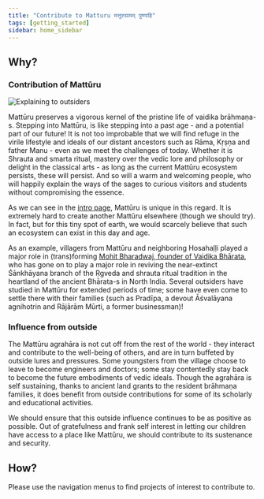 ```yaml
---
title: "Contribute to Matturu मत्तूरुग्रामम् पुष्णाहि"
tags: [getting_started]
sidebar: home_sidebar
---
```


## Why?
### Contribution of Mattūru
![Explaining to outsiders](https://i.imgur.com/ZXLNs2b.jpg) 

Mattūru preserves a vigorous kernel of the pristine life of vaidika brāhmaṇa-s. Stepping into Mattūru, is like stepping into a past age - and a potential part of our future! It is not too improbable that we will find refuge in the virile lifestyle and ideals of our distant ancestors such as Rāma, Kṛṣṇa and father Manu - even as we meet the challenges of today. Whether it is Shrauta and smarta ritual, mastery over the vedic lore and philosophy or delight in the classical arts - as long as the current Mattūru ecosystem persists, these will persist. And so will a warm and welcoming people, who will happily explain the ways of the sages to curious visitors and students without compromising the essence.

As we can see in the [intro page](../index.md), Mattūru is unique in this regard. It is extremely hard to create another Mattūru elsewhere (though we should try). In fact, but for this tiny spot of earth, we would scarcely believe that such an ecosystem can exist in this day and age.

As an example, villagers from Mattūru and neighboring Hosahaḷḷi played a major role in (trans)forming [Mohit Bharadwaj, founder of Vaidika Bhārata](http://indiafacts.org/after-millenia-tradition-reborn-vaidika-bharata/), who has gone on to play a major role in reviving the near-extinct Śānkhāyana branch of the Ṛgveda and shrauta ritual tradition in the heartland of the ancient Bhārata-s in North India. Several outsiders have studied in Mattūru for extended periods of time; some have even come to settle there with their families (such as Pradīpa, a devout Āśvalāyana agnihotrin and Rājārām Mūrti, a former businessman)!

### Influence from outside
The Mattūru agrahāra is not cut off from the rest of the world - they interact and contribute to the well-being of others, and are in turn buffeted by outside lures and pressures. Some youngsters from the village choose to leave to become engineers and doctors; some stay contentedly stay back to become the future embodiments of vedic ideals. Though the agrahāra is self sustaining, thanks to ancient land grants to the resident brāhmaṇa families, it does benefit from outside contributions for some of its scholarly and educational activities.

We should ensure that this outside influence continues to be as positive as possible. Out of gratefulness and frank self interest in letting our children have access to a place like Mattūru, we should contribute to its sustenance and security.

## How?
Please use the navigation menus to find projects of interest to contribute to.